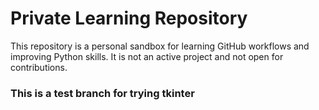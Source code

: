 # Private Learning Repository

This repository is a personal sandbox for learning GitHub workflows and improving Python skills. It is not an active project and not open for contributions.

### This is a test branch for trying tkinter
